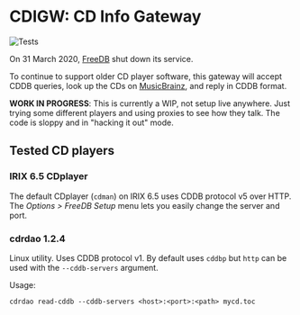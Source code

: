 # CDIGW: CD Info Gateway

![Tests](https://github.com/mroach/cdigw/workflows/Tests/badge.svg)

On 31 March 2020, [FreeDB] shut down its service.

To continue to support older CD player software, this gateway will accept
CDDB queries, look up the CDs on [MusicBrainz], and reply in CDDB format.

**WORK IN PROGRESS**: This is currently a WIP, not setup live anywhere.
Just trying some different players and using proxies to see how they talk.
The code is sloppy and in "hacking it out" mode.

## Tested CD players

### IRIX 6.5 CDplayer

The default CDplayer (`cdman`) on IRIX 6.5 uses CDDB protocol v5 over HTTP.
The *Options > FreeDB Setup* menu lets you easily change the server and port.

### cdrdao 1.2.4

Linux utility. Uses CDDB protocol v1. By default uses `cddbp` but `http` can
be used with the `--cddb-servers` argument.

Usage:

    cdrdao read-cddb --cddb-servers <host>:<port>:<path> mycd.toc

[FreeDB]: http://www.freedb.org
[MusicBrainz]: https://musicbrainz.org

